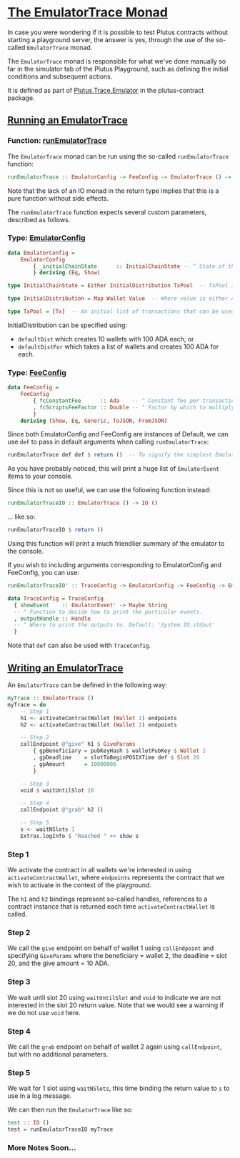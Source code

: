 # [The EmulatorTrace Monad](https://youtu.be/g4lvA14I-Jg?t=5340)

In case you were wondering if it is possible to test Plutus contracts without starting a playground server, the answer is yes, through the use of the so-called `EmulatorTrace` monad.

The `EmulatorTrace` monad is responsible for what we've done manually so far in the simulator tab of the Plutus Playground, such as defining the initial conditions and subsequent actions.

It is defined as part of [Plutus.Trace.Emulator](https://play.marlowe-finance.io/doc/haddock/plutus-contract/html/Plutus-Trace-Emulator.html) in the plutus-contract package.

## [Running an EmulatorTrace](https://youtu.be/g4lvA14I-Jg?t=5500)

### Function: [runEmulatorTrace](https://youtu.be/g4lvA14I-Jg?t=5500)

The `EmulatorTrace` monad can be run using the so-called `runEmulatorTrace` function:

```haskell
runEmulatorTrace :: EmulatorConfig -> FeeConfig -> EmulatorTrace () -> ([EmulatorEvent], Maybe EmulatorErr, EmulatorState)
```

Note that the lack of an IO monad in the return type implies that this  is a pure function without side effects.

The `runEmulatorTrace` function expects several custom parameters, described as follows.

### Type: [EmulatorConfig](https://youtu.be/g4lvA14I-Jg?t=5540)

```haskell
data EmulatorConfig =
    EmulatorConfig
        { _initialChainState      :: InitialChainState -- ^ State of the blockchain at the beginning of the simulation. Can be given as a map of funds to wallets, or as a block of transactions.
        } deriving (Eq, Show)

type InitialChainState = Either InitialDistribution TxPool  -- TxPool is now Block

type InitialDistribution = Map Wallet Value  -- Where value is either ADA or native tokens

type TxPool = [Tx]  -- An initial list of transactions that can be used in place of InitialDistribution
```

InitialDistribution can be specified using:

- `defaultDist` which creates 10 wallets with 100 ADA each, or
- `defaultDistFor` which takes a list of wallets and creates 100 ADA for each.

### Type: [FeeConfig](https://youtu.be/g4lvA14I-Jg?t=5770)

```haskell
data FeeConfig =
    FeeConfig
        { fcConstantFee      :: Ada    -- ^ Constant fee per transaction in lovelace
        , fcScriptsFeeFactor :: Double -- ^ Factor by which to multiply the size-dependent scripts fee
        }
    deriving (Show, Eq, Generic, ToJSON, FromJSON)
```

Since both EmulatorConfig and FeeConfig are instances of Default, we can use `def` to pass in default arguments when calling `runEmulatorTrace`:

```haskell
runEmulatorTrace def def $ return ()  -- To signify the simplest EmulatorTrace we can write
```

As you have probably noticed, this will print a huge list of `EmulatorEvent` items to your console.

Since this is not so useful, we can use the following function instead:

```haskell
runEmulatorTraceIO :: EmulatorTrace () -> IO ()
```
... like so:

```haskell
runEmulatorTraceIO $ return ()
```

Using this function will print a much friendlier summary of the emulator to the console.

If you wish to including arguments corresponding to EmulatorConfig and FeeConfig, you can use:

```haskell
runEmulatorTraceIO' :: TraceConfig -> EmulatorConfig -> FeeConfig -> EmulatorTrace () -> IO ()

data TraceConfig = TraceConfig
  { showEvent    :: EmulatorEvent' -> Maybe String
  -- ^ Function to decide how to print the particular events.
  , outputHandle :: Handle
  -- ^ Where to print the outputs to. Default: 'System.IO.stdout'
  }
```

Note that `def` can also be used with `TraceConfig`.

## [Writing an EmulatorTrace](https://youtu.be/g4lvA14I-Jg?t=6290)

An `EmulatorTrace` can be defined in the following way:

```haskell
myTrace :: EmulatorTrace ()
myTrace = do
    -- Step 1
    h1 <- activateContractWallet (Wallet 1) endpoints
    h2 <- activateContractWallet (Wallet 2) endpoints

    -- Step 2
    callEndpoint @"give" h1 $ GiveParams
        { gpBeneficiary = pubKeyHash $ walletPubKey $ Wallet 2
        , gpDeadline    = slotToBeginPOSIXTime def $ Slot 20
        , gpAmount      = 10000000
        }

    -- Step 3
    void $ waitUntilSlot 20

    -- Step 4
    callEndpoint @"grab" h2 ()

    -- Step 5
    s <- waitNSlots 1
    Extras.logInfo $ "Reached " ++ show s
```

### Step 1

We activate the contract in all wallets we're interested in using `activateContractWallet`, where `endpoints` represents the contract that we wish to activate in the context of the playground.

The `h1` and `h2` bindings represent so-called handles, references to a contract instance that is returned each time `activateContractWallet` is called.

### Step 2

We call the `give` endpoint on behalf of wallet 1 using `callEndpoint` and specifying `GiveParams` where the beneficiary = wallet 2, the deadline = slot 20, and the give amount = 10 ADA.

### Step 3

We wait until slot 20 using `waitUntilSlot` and `void` to indicate we are not interested in the slot 20 return value. Note that we would see a warning if we do not use `void` here.

### Step 4

We call the `grab` endpoint on behalf of wallet 2 again using `callEndpoint`, but with no additional parameters.

### Step 5

We wait for 1 slot using `waitNSlots`, this time binding the return value to `s` to use in a log message.

We can then run the `EmulatorTrace` like so:

```haskell
test :: IO ()
test = runEmulatorTraceIO myTrace
```

### More Notes Soon...

